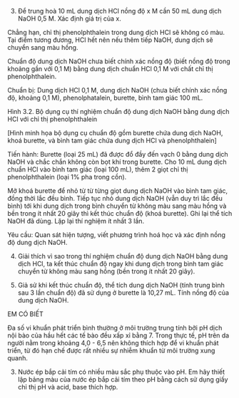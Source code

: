 3. Để trung hoà 10 mL dung dịch HCl nồng độ x M cần 50 mL dung dịch NaOH 0,5 M. Xác định giá trị của x.

Chẳng hạn, chỉ thị phenolphthalein trong dung dịch HCl sẽ không có màu. Tại điểm tương đương, HCl hết nên nếu thêm tiếp NaOH, dung dịch sẽ chuyển sang màu hồng.

Chuẩn độ dung dịch NaOH chưa biết chính xác nồng độ (biết nồng độ trong khoảng gần với 0,1 M) bằng dung dịch chuẩn HCl 0,1 M với chất chỉ thị phenolphthalein.

Chuẩn bị: Dung dịch HCl 0,1 M, dung dịch NaOH (chưa biết chính xác nồng độ, khoảng 0,1 M), phenolphatalein, burette, bình tam giác 100 mL.

Hình 3.2. Bộ dụng cụ thí nghiệm chuẩn độ dung dịch NaOH bằng dung dịch HCl với chỉ thị phenolphthalein

[Hình minh họa bộ dụng cụ chuẩn độ gồm burette chứa dung dịch NaOH, khoá burette, và bình tam giác chứa dung dịch HCl và phenolphthalein]

Tiến hành: Burette (loại 25 mL) đã được đổ đầy đến vạch 0 bằng dung dịch NaOH và chắc chắn không còn bọt khí trong burette. Cho 10 mL dung dịch chuẩn HCl vào bình tam giác (loại 100 mL), thêm 2 giọt chỉ thị phenolphthalein (loại 1% pha trong cồn).

Mở khoá burette để nhỏ từ từ từng giọt dung dịch NaOH vào bình tam giác, đồng thời lắc đều bình. Tiếp tục nhỏ dung dịch NaOH (vẫn duy trì lắc đều bình) tới khi dung dịch trong bình chuyển từ không màu sang màu hồng và bền trong ít nhất 20 giây thì kết thúc chuẩn độ (khoá burette). Ghi lại thể tích NaOH đã dùng. Lặp lại thí nghiệm ít nhất 3 lần.

Yêu cầu: Quan sát hiện tượng, viết phương trình hoá học và xác định nồng độ dung dịch NaOH.

4. Giải thích vì sao trong thí nghiệm chuẩn độ dung dịch NaOH bằng dung dịch HCl, ta kết thúc chuẩn độ ngay khi dung dịch trong bình tam giác chuyển từ không màu sang hồng (bền trong ít nhất 20 giây).

5. Giả sử khi kết thúc chuẩn độ, thể tích dung dịch NaOH (tính trung bình sau 3 lần chuẩn độ) đã sử dụng ở burette là 10,27 mL. Tính nồng độ của dung dịch NaOH.

EM CÓ BIẾT

Đa số vi khuẩn phát triển bình thường ở môi trường trung tính bởi pH dịch nội bào của hầu hết các tế bào đều xấp xỉ bằng 7. Trong thực tế, pH trên da người nằm trong khoảng 4,0 - 6,5 nên không thích hợp để vi khuẩn phát triển, từ đó hạn chế được rất nhiều sự nhiễm khuẩn từ môi trường xung quanh.

3. Nước ép bắp cải tím có nhiều màu sắc phụ thuộc vào pH. Em hãy thiết lập bảng màu của nước ép bắp cải tím theo pH bằng cách sử dụng giấy chỉ thị pH và acid, base thích hợp.